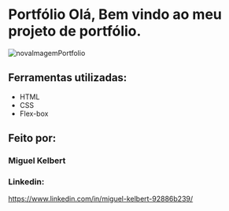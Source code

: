 # Portfólio Olá, Bem vindo ao meu projeto de portfólio.
![novaImagemPortfolio](https://github.com/Migark/portfolio/assets/116565116/e18e9a2d-3a7f-4223-a92d-e655e8fb7565)

## Ferramentas utilizadas:
* HTML
* CSS
* Flex-box
## Feito por:
### Miguel Kelbert
### Linkedin:
https://www.linkedin.com/in/miguel-kelbert-92886b239/

